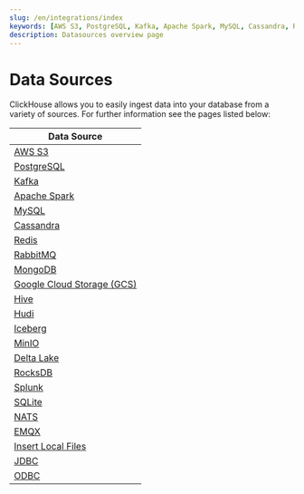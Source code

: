 ```yaml
---
slug: /en/integrations/index
keywords: [AWS S3, PostgreSQL, Kafka, Apache Spark, MySQL, Cassandra, Redis, RabbitMQ, MongoDB, Google Cloud Storage, Hive, Hudi, Iceberg, MinIO, Delta Lake, RocksDB, Splunk, SQLite, NATS, EMQX, local files, JDBC, ODBC]
description: Datasources overview page
---
```


# Data Sources

ClickHouse allows you to easily ingest data into your database from a variety of sources.
For further information see the pages listed below:

| Data Source                                                                   |
|-------------------------------------------------------------------------------|
| [AWS S3](/docs/en/integrations/s3)                                            |
| [PostgreSQL](/docs/en/integrations/postgresql)                                |
| [Kafka](/docs/en/integrations/kafka)                                          |
| [Apache Spark](/docs/en/integrations/apache-spark)                            |
| [MySQL](/docs/en/integrations/mysql)                                          |
| [Cassandra](/docs/en/integrations/cassandra)                                  |
| [Redis](/docs/en/integrations/redis)                                          |
| [RabbitMQ](/docs/en/integrations/rabbitmq)                                    |
| [MongoDB](/docs/en/integrations/mongodb)                                      |
| [Google Cloud Storage (GCS)](/docs/en/integrations/gcs)                       |
| [Hive](/docs/en/integrations/hive)                                            |
| [Hudi](/docs/en/integrations/hudi)                                            |
| [Iceberg](/docs/en/integrations/iceberg)                                      |
| [MinIO](/docs/en/integrations/minio)                                          |
| [Delta Lake](/docs/en/integrations/deltalake)                                 |
| [RocksDB](/docs/en/integrations/rocksdb)                                      |
| [Splunk](/docs/en/integrations/splunk)                                        |
| [SQLite](/docs/en/integrations/sqlite)                                        |
| [NATS](/docs/en/integrations/nats)                                            |
| [EMQX](/docs/en/integrations/emqx)                                            |
| [Insert Local Files](/docs/en/integrations/data-ingestion/insert-local-files) |
| [JDBC](/docs/en/integrations/jdbc/jdbc-with-clickhouse)                       |
| [ODBC](/docs/en/integrations/data-ingestion/dbms/odbc-with-clickhouse)        |